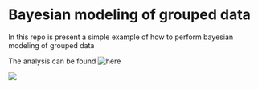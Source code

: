 # Bayesian modeling of grouped data

In this repo is present a simple example of how to perform bayesian modeling of 
grouped data 

The analysis can be found ![here](https://emanuelsoda.github.io/bayesian_rmodeling_example/)


![](/Users/ieo5571/Documents/bayesian_rmodeling_example/plots/model_comparison.jpg)
